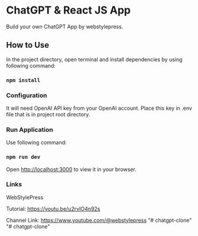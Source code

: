 # ChatGPT & React JS App

Build your own ChatGPT App by webstylepress.

## How to Use

In the project directory, open terminal and install dependencies by using following command:

### `npm install`

### Configuration

It will need OpenAI API key from your OpenAI account. Place this key in .env file that is in project root directory.

### Run Application

Use following command:

### `npm run dev`

Open [http://localhost:3000](http://localhost:3000) to view it in your browser.

### Links

WebStylePress

Tutorial: https://youtu.be/u2rvIO4n92s

Channel Link: https://www.youtube.com/@webstylepress
"# chatgpt-clone" 
"# chatgpt-clone" 
